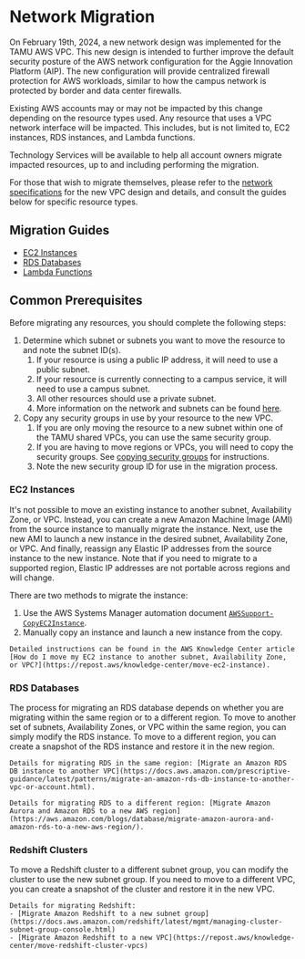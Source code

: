 # Network Migration

On February 19th, 2024, a new network design was implemented for the TAMU AWS VPC. This new design is intended to further improve the default security posture of the AWS network configuration for the Aggie Innovation Platform (AIP). The new configuration will provide centralized firewall protection for AWS workloads, similar to how the campus network is protected by border and data center firewalls. 
  
Existing AWS accounts may or may not be impacted by this change depending on the resource types used. Any resource that uses a VPC network interface will be impacted. This includes, but is not limited to, EC2 instances, RDS instances, and Lambda functions.
 
Technology Services will be available to help all account owners migrate impacted resources, up to and including performing the migration.

For those that wish to migrate themselves, please refer to the [network specifications](./networking.md) for the new VPC design and details, and consult the guides below for specific resource types.

## Migration Guides

- <a href="#ec2-instances">EC2 Instances</a>
- <a href="#rds-databases">RDS Databases</a>
- <a href="#lambda">Lambda Functions</a>

## Common Prerequisites

Before migrating any resources, you should complete the following steps:

1. Determine which subnet or subnets you want to move the resource to and note the subnet ID(s).
   1. If your resource is using a public IP address, it will need to use a public subnet.
   2. If your resource is currently connecting to a campus service, it will need to use a campus subnet.
   3. All other resources should use a private subnet.
   4. More information on the network and subnets can be found [here](https://docs.cloud.tamu.edu/cloud/aws/networking.html#reference).
2. Copy any security groups in use by your resource to the new VPC.
   1. If you are only moving the resource to a new subnet within one of the TAMU shared VPCs, you can use the same security group.
   2. If you are having to move regions or VPCs, you will need to copy the security groups. See [copying security groups](https://docs.aws.amazon.com/AWSEC2/latest/UserGuide/working-with-security-groups.html#copy-security-group) for instructions.
   3. Note the new security group ID for use in the migration process.

### EC2 Instances

It's not possible to move an existing instance to another subnet, Availability Zone, or VPC. Instead, you can create a new Amazon Machine Image (AMI) from the source instance to manually migrate the instance. Next, use the new AMI to launch a new instance in the desired subnet, Availability Zone, or VPC. And finally, reassign any Elastic IP addresses from the source instance to the new instance. Note that if you need to migrate to a supported region, Elastic IP addresses are not portable across regions and will change.

There are two methods to migrate the instance:

1. Use the AWS Systems Manager automation document [`AWSSupport-CopyEC2Instance`](https://docs.aws.amazon.com/systems-manager-automation-runbooks/latest/userguide/automation-awssupport-copyec2instance.html).
2. Manually copy an instance and launch a new instance from the copy.

```admonish info
Detailed instructions can be found in the AWS Knowledge Center article [How do I move my EC2 instance to another subnet, Availability Zone, or VPC?](https://repost.aws/knowledge-center/move-ec2-instance).
```


### RDS Databases

The process for migrating an RDS database depends on whether you are migrating within the same region or to a different region. To move to another set of subnets, Availability Zones, or VPC within the same region, you can simply modify the RDS instance. To move to a different region, you can create a snapshot of the RDS instance and restore it in the new region.

```admonish info
Details for migrating RDS in the same region: [Migrate an Amazon RDS DB instance to another VPC](https://docs.aws.amazon.com/prescriptive-guidance/latest/patterns/migrate-an-amazon-rds-db-instance-to-another-vpc-or-account.html).
```

```admonish info
Details for migrating RDS to a different region: [Migrate Amazon Aurora and Amazon RDS to a new AWS region](https://aws.amazon.com/blogs/database/migrate-amazon-aurora-and-amazon-rds-to-a-new-aws-region/).
```


### Redshift Clusters

To move a Redshift cluster to a different subnet group, you can modify the cluster to use the new subnet group. If you need to move to a different VPC, you can create a snapshot of the cluster and restore it in the new VPC.

```admonish info
Details for migrating Redshift: 
- [Migrate Amazon Redshift to a new subnet group](https://docs.aws.amazon.com/redshift/latest/mgmt/managing-cluster-subnet-group-console.html)
- [Migrate Amazon Redshift to a new VPC](https://repost.aws/knowledge-center/move-redshift-cluster-vpcs)
